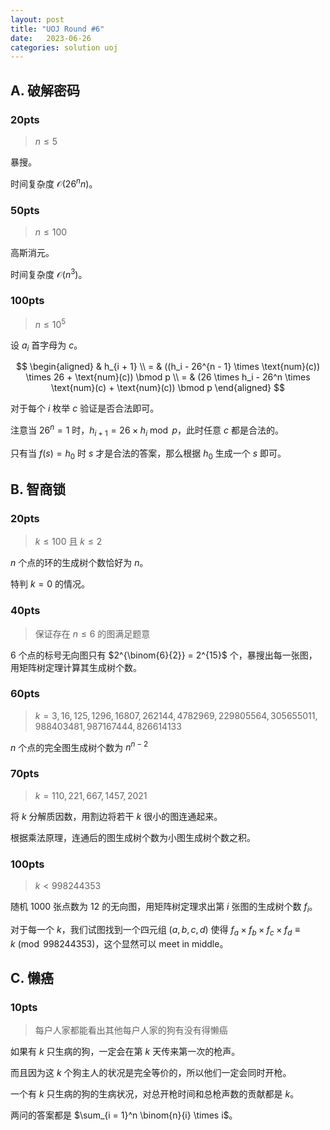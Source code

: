 ```yaml
---
layout: post
title: "UOJ Round #6"
date:   2023-06-26
categories: solution uoj
---
```


## A. 破解密码

### 20pts

>   $n \le 5$

暴搜。

时间复杂度 $\mathcal O(26^n n)$。

### 50pts

>   $n \le 100$

高斯消元。

时间复杂度 $\mathcal O(n^3)$。

### 100pts

>   $n \le 10^5$

设 $a_i$ 首字母为 $c$。

$$
\begin{aligned}
    & h_{i + 1} \\
    = & ((h_i - 26^{n - 1} \times \text{num}(c)) \times 26 + \text{num}(c)) \bmod p \\
    = & (26 \times h_i - 26^n \times \text{num}(c) + \text{num}(c)) \bmod p
\end{aligned}
$$

对于每个 $i$ 枚举 $c$ 验证是否合法即可。

注意当 $26^n = 1$ 时，$h_{i + 1} = 26 \times h_i \bmod p$，此时任意 $c$ 都是合法的。

只有当 $f(s) = h_0$ 时 $s$ 才是合法的答案，那么根据 $h_0$ 生成一个 $s$ 即可。

## B. 智商锁

### 20pts

>   $k \le 100$ 且 $k \le 2$

$n$ 个点的环的生成树个数恰好为 $n$。

特判 $k = 0$ 的情况。

### 40pts

>   保证存在 $n \le 6$ 的图满足题意

$6$ 个点的标号无向图只有 $2^{\binom{6}{2}} = 2^{15}$ 个，暴搜出每一张图，用矩阵树定理计算其生成树个数。

### 60pts

>   $k = 3, 16, 125, 1296, 16807, 262144, 4782969, 229805564, 305655011, 988403481, 987167444, 826614133$

$n$ 个点的完全图生成树个数为 $n^{n - 2}$

### 70pts

>   $k = 110, 221, 667, 1457, 2021$

将 $k$ 分解质因数，用割边将若干 $k$ 很小的图连通起来。

根据乘法原理，连通后的图生成树个数为小图生成树个数之积。

### 100pts

>   $k \lt 998244353$

随机 1000 张点数为 12 的无向图，用矩阵树定理求出第 $i$ 张图的生成树个数 $f_i$。

对于每一个 $k$，我们试图找到一个四元组 $(a, b, c, d)$ 使得 $f_a \times f_b \times f_c \times f_d \equiv k \pmod 998244353$，这个显然可以 meet in middle。


## C. 懒癌

### 10pts

>   每户人家都能看出其他每户人家的狗有没有得懒癌

如果有 $k$ 只生病的狗，一定会在第 $k$ 天传来第一次的枪声。

而且因为这 $k$ 个狗主人的状况是完全等价的，所以他们一定会同时开枪。

一个有 $k$ 只生病的狗的生病状况，对总开枪时间和总枪声数的贡献都是 $k$。

两问的答案都是 $\sum_{i = 1}^n \binom{n}{i} \times i$。